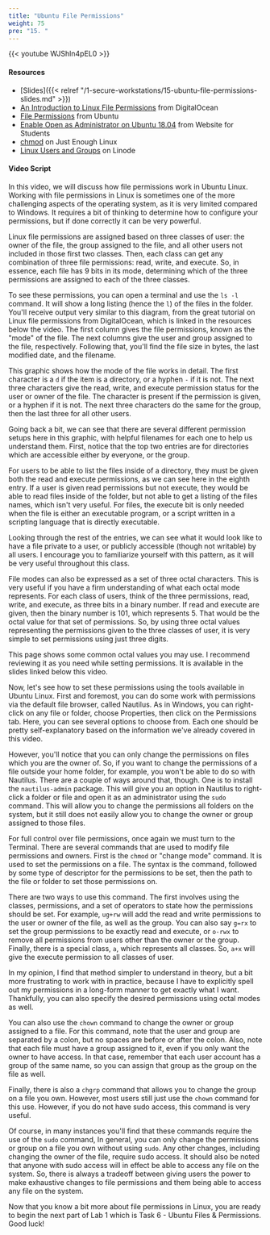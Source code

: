 ```yaml
---
title: "Ubuntu File Permissions"
weight: 75
pre: "15. "
---
```


{{< youtube WJShln4pEL0 >}}

#### Resources

* [Slides]({{< relref "/1-secure-workstations/15-ubuntu-file-permissions-slides.md" >}})
* [An Introduction to Linux File Permissions](https://www.digitalocean.com/community/tutorials/an-introduction-to-linux-permissions) from DigitalOcean
* [File Permissions](https://help.ubuntu.com/community/FilePermissions) from Ubuntu
* [Enable Open as Administrator on Ubuntu 18.04](https://websiteforstudents.com/enable-open-as-administrator-on-ubuntu-16-04-17-10-18-04/) from Website for Students
* [chmod](https://leanpub.com/jelinux/read#chmod) on Just Enough Linux
* [Linux Users and Groups](https://www.linode.com/docs/tools-reference/linux-users-and-groups/) on Linode

#### Video Script

In this video, we will discuss how file permissions work in Ubuntu Linux. Working with file permissions in Linux is sometimes one of the more challenging aspects of the operating system, as it is very limited compared to Windows. It requires a bit of thinking to determine how to configure your permissions, but if done correctly it can be very powerful.

Linux file permissions are assigned based on three classes of user: the owner of the file, the group assigned to the file, and all other users not included in those first two classes. Then, each class can get any combination of three file permissions: read, write, and execute. So, in essence, each file has 9 bits in its mode, determining which of the three permissions are assigned to each of the three classes.

To see these permissions, you can open a terminal and use the `ls -l` command. It will show a long listing (hence the `l`) of the files in the folder. You'll receive output very similar to this diagram, from the great tutorial on Linux file permissions from DigitalOcean, which is linked in the resources below the video. The first column gives the file permissions, known as the "mode" of the file. The next columns give the user and group assigned to the file, respectively. Following that, you'll find the file size in bytes, the last modified date, and the filename.

This graphic shows how the mode of the file works in detail. The first character is a `d` if the item is a directory, or a hyphen `-` if it is not. The next three characters give the read, write, and execute permission status for the user or owner of the file. The character is present if the permission is given, or a hyphen if it is not. The next three characters do the same for the group, then the last three for all other users.

Going back a bit, we can see that there are several different permission setups here in this graphic, with helpful filenames for each one to help us understand them. First, notice that the top two entries are for directories which are accessible either by everyone, or the group.

For users to be able to list the files inside of a directory, they must be given both the read and execute permissions, as we can see here in the eighth entry. If a user is given read permissions but not execute, they would be able to read files inside of the folder, but not able to get a listing of the files names, which isn't very useful. For files, the execute bit is only needed when the file is either an executable program, or a script written in a scripting language that is directly executable.

Looking through the rest of the entries, we can see what it would look like to have a file private to a user, or publicly accessible (though not writable) by all users. I encourage you to familiarize yourself with this pattern, as it will be very useful throughout this class.

File modes can also be expressed as a set of three octal characters. This is very useful if you have a firm understanding of what each octal mode represents. For each class of users, think of the three permissions, read, write, and execute, as three bits in a binary number. If read and execute are given, then the binary number is 101, which represents 5. That would be the octal value for that set of permissions. So, by using three octal values representing the permissions given to the three classes of user, it is very simple to set permissions using just three digits.

This page shows some common octal values you may use. I recommend reviewing it as you need while setting permissions. It is available in the slides linked below this video.

Now, let's see how to set these permissions using the tools available in Ubuntu Linux. First and foremost, you can do some work with permissions via the default file browser, called Nautilus. As in Windows, you can right-click on any file or folder, choose Properties, then click on the Permissions tab. Here, you can see several options to choose from. Each one should be pretty self-explanatory based on the information we've already covered in this video.

However, you'll notice that you can only change the permissions on files which you are the owner of. So, if you want to change the permissions of a file outside your home folder, for example, you won't be able to do so with Nautilus. There are a couple of ways around that, though. One is to install the `nautilus-admin` package. This will give you an option in Nautilus to right-click a folder or file and open it as an administrator using the `sudo` command. This will allow you to change the permissions all folders on the system, but it still does not easily allow you to change the owner or group assigned to those files.

For full control over file permissions, once again we must turn to the Terminal. There are several commands that are used to modify file permissions and owners. First is the `chmod` or "change mode" command. It is used to set the permissions on a file. The syntax is the command, followed by some type of descriptor for the permissions to be set, then the path to the file or folder to set those permissions on.

There are two ways to use this command. The first involves using the classes, permissions, and a set of operators to state how the permissions should be set. For example, `ug+rw` will add the read and write permissions to the user or owner of the file, as well as the group. You can also say `g=rx` to set the group permissions to be exactly read and execute, or `o-rwx` to remove all permissions from users other than the owner or the group. Finally, there is a special class, `a`, which represents all classes. So, `a+x` will give the execute permission to all classes of user.

In my opinion, I find that method simpler to understand in theory, but a bit more frustrating to work with in practice, because I have to explicitly spell out my permissions in a long-form manner to get exactly what I want. Thankfully, you can also specify the desired permissions using octal modes as well.

You can also use the `chown` command to change the owner or group assigned to a file. For this command, note that the user and group are separated by a colon, but no spaces are before or after the colon. Also, note that each file must have a group assigned to it, even if you only want the owner to have access. In that case, remember that each user account has a group of the same name, so you can assign that group as the group on the file as well.

Finally, there is also a `chgrp` command that allows you to change the group on a file you own. However, most users still just use the `chown` command for this use. However, if you do not have sudo access, this command is very useful.

Of course, in many instances you'll find that these commands require the use of the `sudo` command, In general, you can only change the permissions or group on a file you own without using `sudo`. Any other changes, including changing the owner of the file, require sudo access. It should also be noted that anyone with sudo access will in effect be able to access any file on the system. So, there is always a tradeoff between giving users the power to make exhaustive changes to file permissions and them being able to access any file on the system.

Now that you know a bit more about file permissions in Linux, you are ready to begin the next part of Lab 1 which is Task 6 - Ubuntu Files & Permissions. Good luck!
